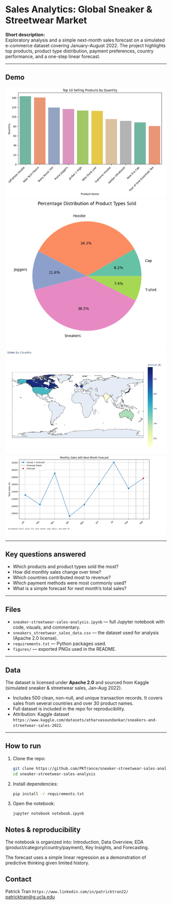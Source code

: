 # Sales Analytics: Global Sneaker & Streetwear Market

**Short description:**  
Exploratory analysis and a simple next-month sales forecast on a simulated e-commerce dataset covering January–August 2022. The project highlights top products, product type distribution, payment preferences, country performance, and a one-step linear forecast.

---

## Demo
![Top products](figures/top_products.png)
![Product type sales distribution](figures/product_type_distribution.png)
![Sales by country](figures/country_sales.png)
![Next month sales forecast](figures/next_month_forecast.png)

---

## Key questions answered
- Which products and product types sold the most?  
- How did monthly sales change over time?  
- Which countries contributed most to revenue?  
- Which payment methods were most commonly used?  
- What is a simple forecast for next month’s total sales?

---

## Files
- `sneaker-streetwear-sales-analysis.ipynb` — full Jupyter notebook with code, visuals, and commentary.  
- `sneakers_streetwear_sales_data.csv` — the dataset used for analysis (Apache 2.0 license).  
- `requirements.txt` — Python packages used.  
- `figures/` — exported PNGs used in the README.

---

## Data
The dataset is licensed under **Apache 2.0** and sourced from Kaggle (simulated sneaker & streetwear sales, Jan–Aug 2022).
- Includes 500 clean, non-null, and unique transaction records. It covers sales from several countries and over 30 product names.
- Full dataset is included in the repo for reproducibility.  
- Attribution: Kaggle dataset `https://www.kaggle.com/datasets/atharvasoundankar/sneakers-and-streetwear-sales-2022`.  

---

## How to run
1. Clone the repo:
   ```bash
   git clone https://github.com/PKTrance/sneaker-streetwear-sales-analysis.git
   cd sneaker-streetwear-sales-analysis
2. Install dependencies:
   ```bash
   pip install -r requirements.txt
3. Open the notebook:
   ```bash
   jupyter notebook notebook.ipynb

## Notes & reproducibility

The notebook is organized into: Introduction, Data Overview, EDA (product/category/country/payment), Key Insights, and Forecasting.

The forecast uses a simple linear regression as a demonstration of predictive thinking given limited history. 

## Contact

Patrick Tran
`https://www.linkedin.com/in/patricktran22/`
patricktran@g.ucla.edu
